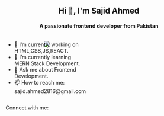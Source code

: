 <h2 align="center">Hi 👋, I'm Sajid Ahmed </h2>

<h4 align="center">A passionate frontend developer from Pakistan</h4>
<p style="float: right; width: 400;">
  <img             src="https://camo.githubusercontent.com/19db51af5f90f1b152bc0b9078f5fe97053955be5074f03f17019c70345bdcdb/68747470733a2f2f6d69726f2e6d656469756d2e636f6d2f6d61782f313336302f302a37513379765349765f7430696f4a2d5a2e676966"/>
</p>
<div style="display: flex; justify-content: space-between; align-items: center;">  
  <ul style="flex: 1;">
    <li>🔭 I’m currently working on HTML,CSS,JS,REACT.</li>
    <li>🌱 I’m currently learning MERN Stack Development.</li>
    <li>💬 Ask me about Frontend Development.</li>
    <li>📫 How to reach me: sajid.ahmed2816@gmail.com</li>
  </ul>

</div>

Connect with me:

<!--
**sajid-ahmed2816/sajid-ahmed2816** is a ✨ _special_ ✨ repository because its `README.md` (this file) appears on your GitHub profile.

Here are some ideas to get you started:

- 🔭 I’m currently working on HTML,CSS,JS,REACT
- 🌱 I’m currently learning 
- 👯 I’m looking to collaborate on ...
- 🤔 I’m looking for help with ...
- 💬 Ask me about ...
- 📫 How to reach me: ...
- 😄 Pronouns: ...
- ⚡ Fun fact: ...
-->
